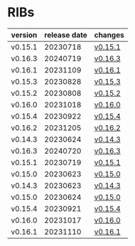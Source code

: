 # RIBs	


|version|release date|changes|
|---|---|---|
|v0.15.1|20230718|[v0.15.1](./v0.15.1-20230718.md)|
|v0.16.3|20240719|[v0.16.3](./v0.16.3-20240719.md)|
|v0.16.1|20231109|[v0.16.1](./v0.16.1-20231109.md)|
|v0.15.3|20230828|[v0.15.3](./v0.15.3-20230828.md)|
|v0.15.2|20230808|[v0.15.2](./v0.15.2-20230808.md)|
|v0.16.0|20231018|[v0.16.0](./v0.16.0-20231018.md)|
|v0.15.4|20230922|[v0.15.4](./v0.15.4-20230922.md)|
|v0.16.2|20231205|[v0.16.2](./v0.16.2-20231205.md)|
|v0.14.3|20230624|[v0.14.3](./v0.14.3-20230624.md)|
|v0.16.3|20240720|[v0.16.3](./v0.16.3-20240720.md)|
|v0.15.1|20230719|[v0.15.1](./v0.15.1-20230719.md)|
|v0.15.0|20230623|[v0.15.0](./v0.15.0-20230623.md)|
|v0.14.3|20230623|[v0.14.3](./v0.14.3-20230623.md)|
|v0.15.0|20230624|[v0.15.0](./v0.15.0-20230624.md)|
|v0.15.4|20230921|[v0.15.4](./v0.15.4-20230921.md)|
|v0.16.0|20231017|[v0.16.0](./v0.16.0-20231017.md)|
|v0.16.1|20231110|[v0.16.1](./v0.16.1-20231110.md)|
